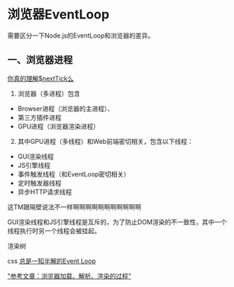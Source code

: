 # 浏览器EventLoop
需要区分一下Node.js的EventLoop和浏览器的差异。

## 一、浏览器进程
 
[你真的理解$nextTick么](https://juejin.cn/post/6844903843197616136)

1. 浏览器（多进程）包含
* Browser进程（浏览器的主进程）、
* 第三方插件进程
* GPU进程（浏览器渲染进程）

2. 其中GPU进程（多线程）和Web前端密切相关，包含以下线程：
* GUI渲染线程
* JS引擎线程
* 事件触发线程（和EventLoop密切相关）
* 定时触发器线程
* 异步HTTP请求线程

这TM跟隔壁说法不一样啊啊啊啊啊啊啊啊啊啊啊


 GUI渲染线程和JS引擎线程是互斥的，为了防止DOM渲染的不一致性，其中一个线程执行时另一个线程会被挂起。
 


渲染树

css
[总是一知半解的Event Loop](https://mp.weixin.qq.com/s?__biz=MjM5MTA1MjAxMQ==&mid=2651226694&idx=1&sn=01908e1c5089010733e723c99947b311&chksm=bd495bc28a3ed2d4d92c024910eb2b0367d0b22ee8e2587fee9253a359ebf99dba63338f3ccb&scene=21#wechat_redirect)


 ["参考文章：浏览器加载、解析、渲染的过程"](http://blog.csdn.net/xiaozhuxmen/article/details/52014901)